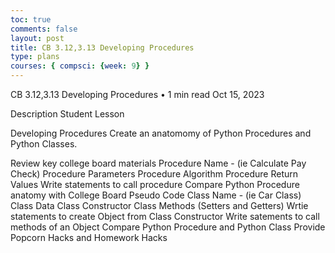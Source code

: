 ```yaml
---
toc: true
comments: false
layout: post
title: CB 3.12,3.13 Developing Procedures
type: plans
courses: { compsci: {week: 9} }
---
```


CB 3.12,3.13 Developing Procedures • 1 min read
Oct 15, 2023

Description
Student Lesson

Developing Procedures
Create an anatomomy of Python Procedures and Python Classes.

Review key college board materials
Procedure Name - (ie Calculate Pay Check)
Procedure Parameters
Procedure Algorithm
Procedure Return Values
Write statements to call procedure
Compare Python Procedure anatomy with College Board Pseudo Code
Class Name - (ie Car Class)
Class Data
Class Constructor
Class Methods (Setters and Getters)
Wrtie statements to create Object from Class Constructor
Write satements to call methods of an Object
Compare Python Procedure and Python Class
Provide Popcorn Hacks and Homework Hacks